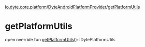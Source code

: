 [io.dyte.core.platform](../index.md)/[DyteAndroidPlatformProvider](index.md)/[getPlatformUtils](get-platform-utils.md)

# getPlatformUtils


open override fun [getPlatformUtils](get-platform-utils.md)(): IDytePlatformUtils
